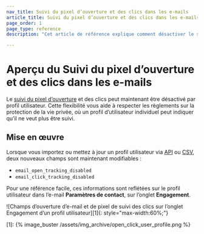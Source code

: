 ```yaml
---
nav_title: Suivi du pixel d’ouverture et des clics dans les e-mails
article_title: Suivi du pixel d’ouverture et des clics dans les e-mails
page_order: 1
page_type: reference
description: "Cet article de référence explique comment désactiver le suivi du pixel d’ouverture et des clics dans les e-mails."

---
```


# Aperçu du Suivi du pixel d’ouverture et des clics dans les e-mails

Le [suivi du pixel d’ouverture][open_tracking] et des clics peut maintenant être désactivé par profil utilisateur. Cette flexibilité vous aide à respecter les règlements sur la protection de la vie privée, où un profil d’utilisateur individuel peut indiquer qu’il ne veut plus être suivi.

## Mise en œuvre

Lorsque vous importez ou mettez à jour un profil utilisateur via [API][api_doc] ou [CSV][csv_doc], deux nouveaux champs sont maintenant modifiables :

- `email_open_tracking_disabled`
- `email_click_tracking_disabled`

Pour une référence facile, ces informations sont reflétées sur le profil utilisateur dans l’e-mail **Paramètres de contact**, sur l’onglet **Engagement**.

![Champs d’ouverture d’e-mail et de pixel de suivi des clics sur l’onglet Engagement d’un profil utilisateur][1]{: style="max-width:60%;"}

[open_tracking]: {{site.baseurl}}/user_guide/administrative/app_settings/manage_app_group/email_settings/#email-open-tracking-pixel
[api_doc]: {{site.baseurl}}/api/objects_filters/user_attributes_object/#braze-user-profile-fields
[csv_doc]: {{site.baseurl}}/user_guide/data_and_analytics/user_data_collection/user_import/#csv
[1]: {% image_buster /assets/img_archive/open_click_user_profile.png %}
